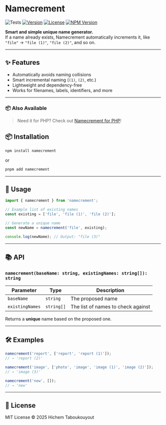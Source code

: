 # Namecrement

<p align="center">

![Tests](https://github.com/HichemTab-tech/Namecrement/workflows/Test/badge.svg) 
[![Version](https://img.shields.io/badge/version-1.0.0-blue.svg)](https://github.com/HichemTab-tech/Namecrement/releases) [![License](https://img.shields.io/badge/license-MIT-green.svg)](https://github.com/HichemTab-tech/Namecrement/blob/main/LICENSE)
[![NPM Version](https://img.shields.io/npm/v/namecrement.svg)](https://www.npmjs.com/package/namecrement)

</p>

**Smart and simple unique name generator.**  
If a name already exists, Namecrement automatically increments it,
like `"file"` → `"file (1)"`, `"file (2)"`, and so on.

---

## ✨ Features

- Automatically avoids naming collisions
- Smart incremental naming (`(1)`, `(2)`, etc.)
- Lightweight and dependency-free
- Works for filenames, labels, identifiers, and more

---

### 📦 Also Available

> Need it for PHP? Check out [Namecrement for PHP](https://github.com/HichemTab-tech/Namecrement-php)!

## 📦 Installation

```bash
npm install namecrement
```

or

```bash
pnpm add namecrement
```

---

## 🚀 Usage

```javascript
import { namecrement } from 'namecrement';

// Example list of existing names
const existing = ['file', 'file (1)', 'file (2)'];

// Generate a unique name
const newName = namecrement('file', existing);

console.log(newName); // Output: "file (3)"
```

---

## 📚 API

### `namecrement(baseName: string, existingNames: string[]): string`

| Parameter       | Type       | Description                        |
|-----------------|------------|------------------------------------|
| `baseName`      | `string`   | The proposed name                  |
| `existingNames` | `string[]` | The list of names to check against |

Returns a **unique** name based on the proposed one.

---

## 🛠️ Examples

```javascript
namecrement('report', ['report', 'report (1)']); 
// → 'report (2)'

namecrement('image', ['photo', 'image', 'image (1)', 'image (2)']);
// → 'image (3)'

namecrement('new', []);
// → 'new'
```

---

## 📄 License

MIT License © 2025 Hichem Taboukouyout